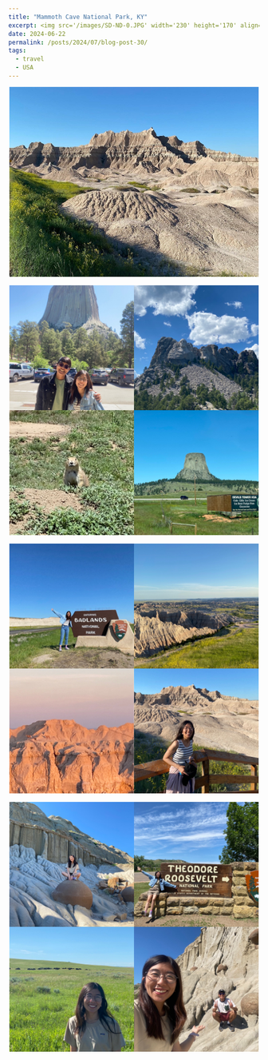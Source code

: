 ```yaml
---
title: "Mammoth Cave National Park, KY"
excerpt: <img src='/images/SD-ND-0.JPG' width='230' height='170' align="right" hspace="20"> 
date: 2024-06-22
permalink: /posts/2024/07/blog-post-30/
tags:
  - travel
  - USA
---
```


<p align="center">
  <img src="/images/SD-ND-0.JPG" width='500' height= '380'>
</p>

<p align="center">
  <img src="/images/SD-ND-1.JPG" width='500' height= '500'>
</p>


<p align="center">
  <img src="/images/SD-ND-2.JPG" width='500' height= '500'>
</p>


<p align="center">
  <img src="/images/SD-ND-3.JPG" width='500' height= '500'>
</p>


